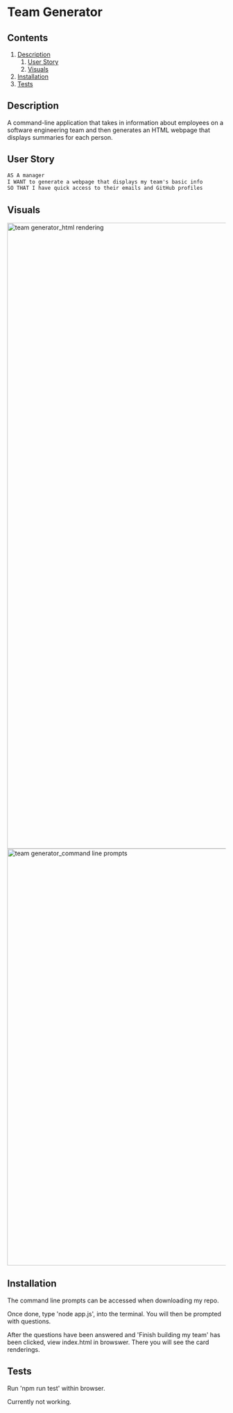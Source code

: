 # Team Generator

## Contents

1. [Description](#description)
    1. [User Story](#user-story)
    2. [Visuals](#visuals)
2. [Installation](#installation)
3. [Tests](#tests)


## Description

A command-line application that takes in information about employees on a software engineering team and then generates an HTML webpage that displays summaries for each person. 

## User Story

```md
AS A manager
I WANT to generate a webpage that displays my team's basic info
SO THAT I have quick access to their emails and GitHub profiles
```

## Visuals

<img width="1440" alt="team generator_html rendering" src="https://user-images.githubusercontent.com/113370886/206111638-860b8f85-0d61-4bca-b46d-fc1be3b00033.png">

<img width="959" alt="team generator_command line prompts" src="https://user-images.githubusercontent.com/113370886/206111664-966bdf8c-62e8-43b9-be55-e15d6d784cc2.png">

## Installation

The command line prompts can be accessed when downloading my repo. 

Once done, type 'node app.js', into the terminal. You will then be prompted with questions.

After the questions have been answered and 'Finish building my team' has been clicked, view index.html in browswer. There you will see the card renderings.

## Tests

Run 'npm run test' within browser.

Currently not working.
